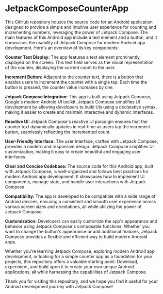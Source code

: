 # JetpackComposeCounterApp

This GitHub repository houses the source code for an Android application designed to provide a simple and intuitive user experience for counting and incrementing numbers, leveraging the power of Jetpack Compose. The main features of this Android app include a text element and a button, and it showcases the usability of Jetpack Compose for modern Android app development. Here's an overview of its key components:

**Counter Text Display:** The app features a text element prominently displayed on the screen. This text field serves as the visual representation of the counter, displaying the current count to the user.

**Increment Button:** Adjacent to the counter text, there is a button that enables users to increment the counter with a single tap. Each time the button is pressed, the counter value increases by one.

**Jetpack Compose Integration:** This app is built using Jetpack Compose, Google's modern Android UI toolkit. Jetpack Compose simplifies UI development by allowing developers to build UIs using a declarative syntax, making it easier to create and maintain interactive and dynamic interfaces.

**Reactive UI:** Jetpack Compose's reactive UI paradigm ensures that the counter text dynamically updates in real-time as users tap the increment button, seamlessly reflecting the incremented count.

**User-Friendly Interface:** The user interface, crafted with Jetpack Compose, provides a modern and responsive design. Jetpack Compose simplifies UI customization, making it easy to create beautiful and engaging user interfaces.

**Clear and Concise Codebase:** The source code for this Android app, built with Jetpack Compose, is well-organized and follows best practices for modern Android app development. It showcases how to implement UI components, manage state, and handle user interactions with Jetpack Compose.

**Compatibility:** The app is developed to be compatible with a wide range of Android devices, ensuring a consistent and smooth user experience across various screen sizes and orientations, all while utilizing the power of Jetpack Compose.

**Customization:** Developers can easily customize the app's appearance and behavior using Jetpack Compose's composable functions. Whether you want to change the button's appearance or add additional features, Jetpack Compose provides a flexible and efficient way to build modern Android apps.

Whether you're learning Jetpack Compose, exploring modern Android app development, or looking for a simple counter app as a foundation for your projects, this repository offers a valuable starting point. Download, experiment, and build upon it to create your own unique Android applications, all while harnessing the capabilities of Jetpack Compose.

Thank you for visiting this repository, and we hope you find it useful for your Android development journey with Jetpack Compose!
